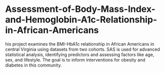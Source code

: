 # Assessment-of-Body-Mass-Index-and-Hemoglobin-A1c-Relationship-in-African-Americans
his project examines the BMI-HbA1c relationship in African Americans in central Virginia using datasets from two cohorts. SAS is used for advanced statistical analysis, identifying predictors and assessing factors like age, sex, and lifestyle. The goal is to inform interventions for obesity and diabetes in this community.
